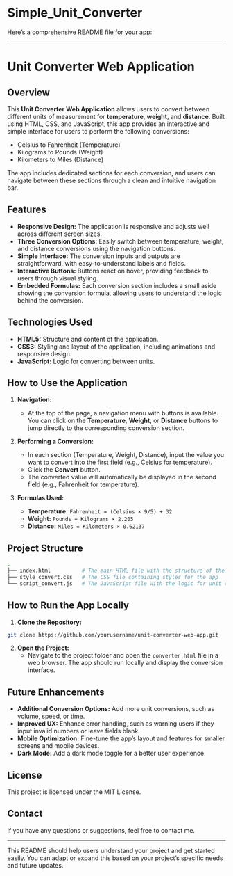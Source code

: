 # Simple_Unit_Converter

Here’s a comprehensive README file for your app:

---

# Unit Converter Web Application

## Overview

This **Unit Converter Web Application** allows users to convert between different units of measurement for **temperature**, **weight**, and **distance**. Built using HTML, CSS, and JavaScript, this app provides an interactive and simple interface for users to perform the following conversions:

- Celsius to Fahrenheit (Temperature)
- Kilograms to Pounds (Weight)
- Kilometers to Miles (Distance)

The app includes dedicated sections for each conversion, and users can navigate between these sections through a clean and intuitive navigation bar.

## Features

- **Responsive Design:** The application is responsive and adjusts well across different screen sizes.
- **Three Conversion Options:** Easily switch between temperature, weight, and distance conversions using the navigation buttons.
- **Simple Interface:** The conversion inputs and outputs are straightforward, with easy-to-understand labels and fields.
- **Interactive Buttons:** Buttons react on hover, providing feedback to users through visual styling.
- **Embedded Formulas:** Each conversion section includes a small aside showing the conversion formula, allowing users to understand the logic behind the conversion.

## Technologies Used

- **HTML5:** Structure and content of the application.
- **CSS3:** Styling and layout of the application, including animations and responsive design.
- **JavaScript:** Logic for converting between units.

## How to Use the Application

1. **Navigation:**
   - At the top of the page, a navigation menu with buttons is available. You can click on the **Temperature**, **Weight**, or **Distance** buttons to jump directly to the corresponding conversion section.

2. **Performing a Conversion:**
   - In each section (Temperature, Weight, Distance), input the value you want to convert into the first field (e.g., Celsius for temperature).
   - Click the **Convert** button.
   - The converted value will automatically be displayed in the second field (e.g., Fahrenheit for temperature).

3. **Formulas Used:**
   - **Temperature:** `Fahrenheit = (Celsius × 9/5) + 32`
   - **Weight:** `Pounds = Kilograms × 2.205`
   - **Distance:** `Miles = Kilometers × 0.62137`

## Project Structure

```bash
.
├── index.html          # The main HTML file with the structure of the web app
├── style_convert.css   # The CSS file containing styles for the app
└── script_convert.js   # The JavaScript file with the logic for unit conversions
```

## How to Run the App Locally

1. **Clone the Repository:**

```bash
git clone https://github.com/yourusername/unit-converter-web-app.git
```

2. **Open the Project:**
   - Navigate to the project folder and open the `converter.html` file in a web browser. The app should run locally and display the conversion interface.

## Future Enhancements

- **Additional Conversion Options:** Add more unit conversions, such as volume, speed, or time.
- **Improved UX:** Enhance error handling, such as warning users if they input invalid numbers or leave fields blank.
- **Mobile Optimization:** Fine-tune the app’s layout and features for smaller screens and mobile devices.
- **Dark Mode:** Add a dark mode toggle for a better user experience.

## License

This project is licensed under the MIT License.

## Contact

If you have any questions or suggestions, feel free to contact me.

---

This README should help users understand your project and get started easily. You can adapt or expand this based on your project’s specific needs and future updates.
